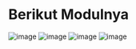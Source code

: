 # Berikut Modulnya
![image](https://github.com/kerjabhakti/PWA231/assets/15622730/74914a4c-97fe-4806-baa8-69b436daddb6)
![image](https://github.com/kerjabhakti/PWA231/assets/15622730/53dff7c9-86f4-4aee-93eb-eb0825566ef0)
![image](https://github.com/kerjabhakti/PWA231/assets/15622730/6b39e9f2-66f1-4df0-bc71-e2c92338eb7c)
![image](https://github.com/kerjabhakti/PWA231/assets/15622730/12736b96-215d-44f1-b1d5-b22f419fd9bd)



